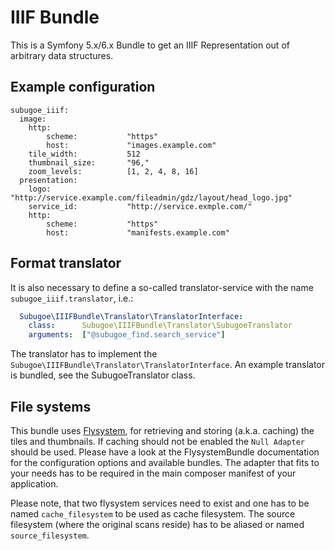 # IIIF Bundle

This is a Symfony 5.x/6.x Bundle to get an IIIF Representation out of arbitrary data structures.

## Example configuration

```
subugoe_iiif:
  image:
    http:
        scheme:           "https"
        host:             "images.example.com"
    tile_width:           512
    thumbnail_size:       "96,"
    zoom_levels:          [1, 2, 4, 8, 16]
  presentation:
    logo:                 "http://service.example.com/fileadmin/gdz/layout/head_logo.jpg"
    service_id:           "http://service.exmple.com/"
    http:
        scheme:           "https"
        host:             "manifests.example.com"
```

## Format translator

It is also necessary to define a so-called translator-service with the name ```subugoe_iiif.translator```, i.e.:

```yaml
  Subugoe\IIIFBundle\Translator\TranslatorInterface:
    class:      Subugoe\IIIFBundle\Translator\SubugoeTranslator
    arguments:  ["@subugoe_find.search_service"]
```

The translator has to implement the ```Subugoe\IIIFBundle\Translator\TranslatorInterface```. An example translator is bundled,
see the SubugoeTranslator class.

## File systems

This bundle uses [Flysystem](http://flysystem.thephpleague.com/), for retrieving and storing (a.k.a. caching) the tiles and thumbnails.
If caching should not be enabled the `Null Adapter` should be used.
Please have a look at the FlysystemBundle documentation for the configuration options and available bundles.
The adapter that fits to your needs has to be required in the main composer manifest of your application.

Please note, that two flysystem services need to exist and one has to be named `cache_filesystem` to be used as cache filesystem.
The source filesystem (where the original scans reside) has to be aliased or named `source_filesystem`.
